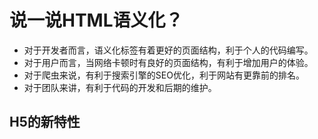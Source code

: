# 说一说HTML语义化？
 - 对于开发者而言，语义化标签有着更好的页面结构，利于个人的代码编写。 
 - 对于用户而言，当网络卡顿时有良好的页面结构，有利于增加用户的体验。 
 - 对于爬虫来说，有利于搜索引擎的SEO优化，利于网站有更靠前的排名。 
 - 对于团队来讲，有利于代码的开发和后期的维护。

## H5的新特性


